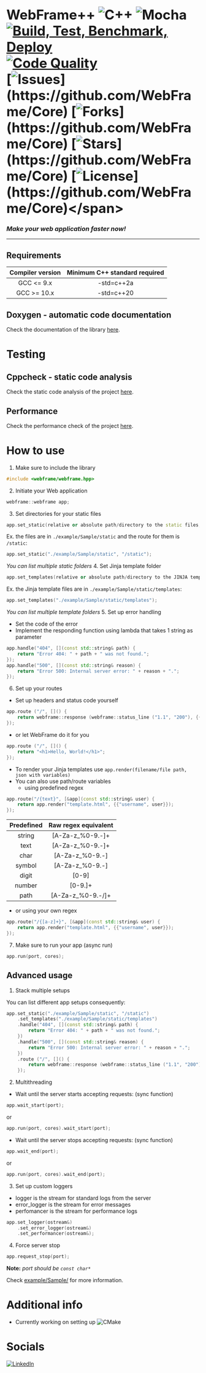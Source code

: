 # <span style="font-size: 1.25em;">WebFrame++  ![C++](https://img.shields.io/badge/c++-%2300599C.svg?&logo=c%2B%2B&logoColor=white) ![Mocha](https://img.shields.io/badge/-mocha-%238D6748?logo=mocha&logoColor=white)<br>[![Build, Test, Benchmark, Deploy](https://github.com/WebFrame/Core/actions/workflows/all.yaml/badge.svg)](https://github.com/WebFrame/Core/actions/workflows/all.yaml) [![Code Quality](https://github.com/WebFrame/Core/actions/workflows/codeql-analysis.yml/badge.svg)](https://github.com/WebFrame/Core/actions/workflows/codeql-analysis.yml)<br>[![Issues](https://img.shields.io/github/issues/WebFrame/Core?)](https://github.com/WebFrame/Core) [![Forks](https://img.shields.io/github/forks/WebFrame/Core?)](https://github.com/WebFrame/Core) [![Stars](https://img.shields.io/github/stars/WebFrame/Core?)](https://github.com/WebFrame/Core) [![License](https://img.shields.io/github/license/WebFrame/Core?)](https://github.com/WebFrame/Core)</span>
### _Make your web application faster now!_
<hr>

## Requirements
| Compiler version | Minimum C++ standard required |
|:----------------:|:-----------------------------:|
| GCC <= 9.x       | -std=c++2a                    |
| GCC >= 10.x      | -std=c++20                    |
## Doxygen - automatic code documentation
Check the documentation of the library [here](https://webframe.github.io/Core/docs/).

# Testing
## Cppcheck - static code analysis
Check the static code analysis of the project [here](https://webframe.github.io/Core/codeql_report/).

## Performance
Check the performance check of the project [here](https://webframe.github.io/Core/benchmark/).

# How to use
1. Make sure to include the library
```cpp
#include <webframe/webframe.hpp>
```
2. Initiate your Web application
```cpp
webframe::webframe app;
``` 
3. Set directories for your static files

```cpp
app.set_static(relative or absolute path/directory to the static files, web alias); 
```

Ex. the files are in ``./example/Sample/static`` and the route for them is ``/static``:
```cpp
app.set_static("./example/Sample/static", "/static"); 
```
_You can list multiple static folders_
4. Set Jinja template folder

```cpp
app.set_templates(relative or absolute path/directory to the JINJA templates); 
```

Ex. the Jinja template files are in ``./example/Sample/static/templates``:
```cpp
app.set_templates("./example/Sample/static/templates");
```
_You can list multiple template folders_
5. Set up error handling
- Set the code of the error
- Implement the responding function using lambda that takes 1 string as parameter
```cpp
app.handle("404", [](const std::string& path) {
    return "Error 404: " + path + " was not found.";
});
app.handle("500", [](const std::string& reason) {
    return "Error 500: Internal server error: " + reason + ".";
});
```
6. Set up your routes
- Set up headers and status code yourself
```cpp
app.route ("/", []() {
    return webframe::response (webframe::status_line ("1.1", "200"), {{"Content-Type", "text/html; charset=utf-8"}}, "<h1>Hello, World!</h1>");
});
```
- or let WebFrame do it for you
```cpp
app.route ("/", []() {
    return "<h1>Hello, World!</h1>";
});
```
- To render your Jinja templates use ```app.render(filename/file path, json with variables)```
- You can also use path/route variables
  - using predefined regex
```cpp
app.route("/{text}", [&app](const std::string& user) {
    return app.render("template.html", {{"username", user}});
});
```
| Predefined | Raw regex equivalent |
|:----------:|:--------------------:|
| string     | [A-Za-z_%0-9.-]+     |
| text       | [A-Za-z_%0-9.-]+     |
| char       | [A-Za-z_%0-9.-]      |
| symbol     | [A-Za-z_%0-9.-]      |
| digit      | [0-9]                |
| number     | [0-9.]+              |
| path       | [A-Za-z_%0-9.-\/]+   |
  - or using your own regex
```cpp
app.route("/{[a-z]+}", [&app](const std::string& user) {
    return app.render("template.html", {{"username", user}});
});
```
7. Make sure to run your app (async run)
```cpp
app.run(port, cores);
```
## Advanced usage
1. Stack multiple setups

You can list different app setups consequently:
```cpp
app.set_static("./example/Sample/static", "/static")
    .set_templates("./example/Sample/static/templates")
    .handle("404", [](const std::string& path) {
        return "Error 404: " + path + " was not found.";
    })
    .handle("500", [](const std::string& reason) {
        return "Error 500: Internal server error: " + reason + ".";
    })
    .route ("/", []() {
        return webframe::response (webframe::status_line ("1.1", "200"), {{"Content-Type", "text/html; charset=utf-8"}}, "<h1>Hello, World!</h1>");
    });
```
2. Multithreading
- Wait until the server starts accepting requests: (sync function)
```cpp
app.wait_start(port);
```
or
```cpp
app.run(port, cores).wait_start(port);
```
- Wait until the server stops accepting requests: (sync function)
```cpp
app.wait_end(port);
```
or
```cpp
app.run(port, cores).wait_end(port);
```
3. Set up custom loggers
- logger is the stream for standard logs from the server
- error_logger is the stream for error messages
- perfomancer is the stream for performance logs
```cpp
app.set_logger(ostream&)
    .set_error_logger(ostream&)
    .set_performancer(ostream&);		
```
4. Force server stop
```cpp
app.request_stop(port);
```

**Note:** _port should be ``const char*``_

Check [example/Sample/](https://github.com/WebFrame/Core/blob/master/example) for more information.
# Additional info
- Currently working on setting up ![CMake](https://img.shields.io/badge/CMake-%23008FBA.svg?&logo=cmake&logoColor=while)

# Socials
[![LinkedIn](https://img.shields.io/badge/linkedin-%230077B5.svg?logo=linkedin&logoColor=white)](https://www.linkedin.com/in/alex-tsvetanov/)